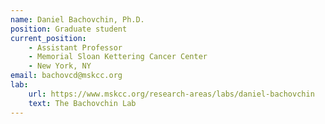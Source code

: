 ```yaml
---
name: Daniel Bachovchin, Ph.D.
position: Graduate student
current_position:
    - Assistant Professor
    - Memorial Sloan Kettering Cancer Center
    - New York, NY
email: bachovcd@mskcc.org
lab:
    url: https://www.mskcc.org/research-areas/labs/daniel-bachovchin
    text: The Bachovchin Lab
---
```

